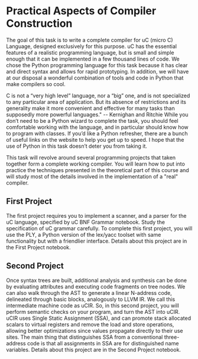 # Practical Aspects of Compiler Construction

The goal of this task is to write a complete compiler for uC (micro C) Language, designed exclusively for this purpose. uC has the essential features of a realistic programming language, but is small and simple enough that it can be implemented in a few thousand lines of code. We chose the Python programming language for this task because it has clear and direct syntax and allows for rapid prototyping. In addition, we will have at our disposal a wonderful combination of tools and code in Python that make compilers so cool.

C is not a “very high level” language, nor a “big” one, and is not specialized to any particular area of application.
But its absence of restrictions and its generality make it more convenient and effective for many tasks than supposedly more powerful languages."
-- Kernighan and Ritchie
While you don’t need to be a Python wizard to complete the task, you should feel comfortable working with the language, and in particular should know how to program with classes. If you’d like a Python refresher, there are a bunch of useful links on the website to help you get up to speed. I hope that the use of Python in this task doesn’t deter you from taking it.

This task will revolve around several programming projects that taken together form a complete working compiler. You will learn how to put into practice the techniques presented in the theoretical part of this course and will study most of the details involved in the implementation of a "real" compiler.

## First Project
The first project requires you to implement a scanner, and a parser for the uC language, specified by uC BNF Grammar notebook. Study the specification of uC grammar carefully. To complete this first project, you will use the PLY, a Python version of the lex/yacc toolset with same functionality but with a friendlier interface. Details about this project are in the First Project notebook.

## Second Project
Once syntax trees are built, additional analysis and synthesis can be done by evaluating attributes and executing code fragments on tree nodes. We can also walk through the AST to generate a linear N-address code, delineated through basic blocks, analogously to LLVM IR. We call this intermediate machine code as uCIR. So, in this second project, you will perform semantic checks on your program, and turn the AST into uCIR. uCIR uses Single Static Assignment (SSA), and can promote stack allocated scalars to virtual registers and remove the load and store operations, allowing better optimizations since values propagate directly to their use sites. The main thing that distinguishes SSA from a conventional three-address code is that all assignments in SSA are for distinguished name variables. Details about this project are in the Second Project notebook.
